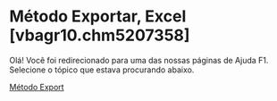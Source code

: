 
# Método Exportar, Excel [vbagr10.chm5207358]

Olá! Você foi redirecionado para uma das nossas páginas de Ajuda F1. Selecione o tópico que estava procurando abaixo.

[Método Export](http://msdn.microsoft.com/library/c5929fa7-ac8a-0cb4-5c8d-01e5cfa23d1e%28Office.15%29.aspx)
